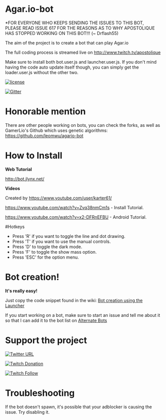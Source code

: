 # Agar.io-bot

*FOR EVERYONE WHO KEEPS SENDING THE ISSUES TO THIS BOT, PLEASE READ ISSUE 617 FOR THE REASONS AS TO WHY APOSTOLIQUE HAS STOPPED WORKING ON THIS BOT!!! (~ Drflash55)

The aim of the project is to create a bot that can play Agar.io

The full coding process is streamed live on http://www.twitch.tv/apostolique

Make sure to install both bot.user.js and launcher.user.js. If you don't mind having the code auto update itself though, you can simply get the loader.user.js without the other two.

[![license](https://img.shields.io/github/license/mashape/apistatus.svg?maxAge=2592000)](https://opensource.org/licenses/MIT)

[![Gitter](https://img.shields.io/gitter/room/nwjs/nw.js.svg?maxAge=2592000)](https://gitter.im/Apostolique/ACS)

# Honorable mention
There are other people working on bots, you can check the forks, as well as GamerLio's Github which uses genetic algorithms: https://github.com/leomwu/agario-bot

# How to Install
**Web Tutorial**

http://bot.jlynx.net/

**Videos**

Created by https://www.youtube.com/user/karter61/

https://www.youtube.com/watch?v=Zvq38nmCm1s - Install Tutorial.

https://www.youtube.com/watch?v=x2-DFRnEFBU - Android Tutorial.

#Hotkeys

* Press 'R' if you want to toggle the line and dot drawing.
* Press 'T' if you want to use the manual controls.
* Press 'D' to toggle the dark mode.
* Press 'F' to toggle the show mass option.
* Press 'ESC' for the option menu.

# Bot creation!

**It's really easy!**

Just copy the code snippet found in the wiki:
[Bot creation using the Launcher](https://github.com/Apostolique/Agar.io-bot/wiki/Bot-creation-using-the-Launcher)

If you start working on a bot, make sure to start an issue and tell me about it so that I can add it to the bot list on
[Alternate Bots](https://github.com/Apostolique/Agar.io-bot/wiki/Alternate-Bots)

# Support the project
[![Twitter URL](https://img.shields.io/twitter/url/https/twitter.com/fold_left.svg?style=social&label=Follow%20%40JeanDavidMoisan)](https://twitter.com/JeanDavidMoisan)

[![Twitch Donation](https://img.shields.io/badge/donate-twitch-red.svg)](https://www.twitchalerts.com/donate/apostolique)

[![Twitch Follow](https://img.shields.io/badge/follow-twitch-orange.svg)](http://www.twitch.tv/apostolique)

# Troubleshooting

If the bot doesn't spawn, it's possible that your adblocker is causing the issue. Try disabling it.
